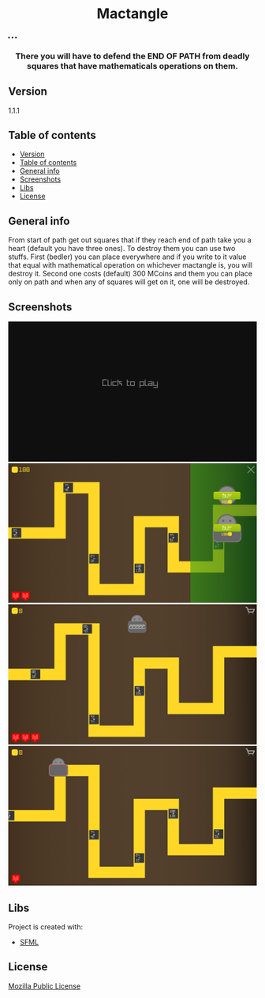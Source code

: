 <h1 align="center">Mactangle</h1>

<img src="./rc/textures/Mactangle.png" alt="" width="3rem"/>
<img src="./rc/textures/Mactangle.png" alt="" width="3rem"/>
<img src="./rc/textures/Mactangle.png" alt="" width="3rem"/>

<h3 align="center">There you will have to defend the END OF PATH from deadly squares that have mathematicals operations on them.</h2>

## Version
1.1.1

## Table of contents
- [Version](#version)
- [Table of contents](#table-of-contents)
- [General info](#general-info)
- [Screenshots](#screenshots)
- [Libs](#libs)
- [License](#license)

## General info
From start of path get out squares that if they reach end of path take you a heart (default you have three ones). To destroy them you can use two stuffs. First (bedler) you can place everywhere and if you write to it value that equal with mathematical operation on whichever mactangle is, you will destroy it. Second one costs (default) 300 MCoins and them you can place only on path and when any of squares will get on it, one will be destroyed.   

## Screenshots
![Main Menu](./rc/screenshots/MainMenu.png)
![Shop](./rc/screenshots/Shop.png)
![Game1](./rc/screenshots/Game1.png)
![Game2](./rc/screenshots/Game2.png)

## Libs
Project is created with:
* [SFML](https://github.com/SFML/SFML)
	
## License
[Mozilla Public License](LICENSE.md)

